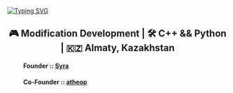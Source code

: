 <a href="https://git.io/typing-svg"><img src="https://readme-typing-svg.demolab.com?font=Inter&weight=700&size=60&pause=2501&color=F7F7F7&center=true&vCenter=true&random=true&width=1020&height=60&lines=Twenty+Five+Zero+One" alt="Typing SVG" /></a>

<h2 align="center"> 🎮 Modification Development | 🛠️ C++ && Python | 🇰🇿 Almaty, Kazakhstan </h3>
<h4 align="left"> &nbsp; &nbsp; &nbsp; &nbsp;&nbsp; &nbsp; Founder :: <a href="https://github.com/syradeveloper">Syra</a></h4>
<h4 align="left"> &nbsp; &nbsp; &nbsp; &nbsp;&nbsp; &nbsp; Co-Founder :: <a href="https://github.com/atheop1337">atheop</a> </h4>
